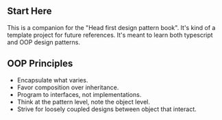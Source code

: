 ## Start Here

This is a companion for the "Head first design pattern book".
It's kind of a template project for future references.
It's meant to learn both typescript and OOP design patterns.

## OOP Principles

- Encapsulate what varies.
- Favor composition over inheritance.
- Program to interfaces, not implementations.
- Think at the pattern level, note the object level.
- Strive for loosely coupled designs between object that interact.
